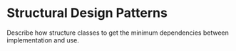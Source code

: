 # Structural Design Patterns

Describe how structure classes to get the minimum dependencies between implementation and use.